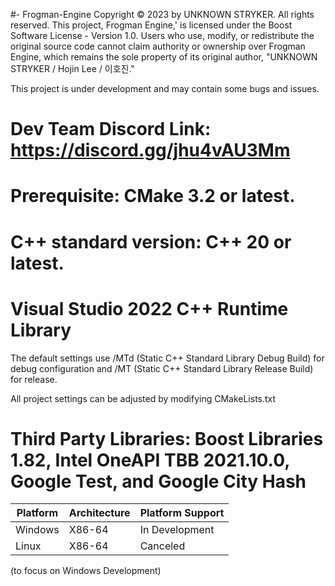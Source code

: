 #- Frogman-Engine
Copyright © 2023 by UNKNOWN STRYKER. All rights reserved. 
This project, Frogman Engine,' is licensed under the Boost Software License - Version 1.0. 
Users who use, modify, or redistribute the original source code cannot claim authority or ownership over Frogman Engine, which remains the sole property of its original author, "UNKNOWN STRYKER / Hojin Lee / 이호진."

This project is under development and may contain some bugs and issues.

# Dev Team Discord Link: https://discord.gg/jhu4vAU3Mm

# Prerequisite: CMake 3.2 or latest.

# C++ standard version: C++ 20 or latest.

# Visual Studio 2022 C++ Runtime Library
The default settings use /MTd (Static C++ Standard Library Debug Build) for debug configuration and /MT (Static C++ Standard Library Release Build) for release.

All project settings can be adjusted by modifying CMakeLists.txt

# Third Party Libraries: Boost Libraries 1.82, Intel OneAPI TBB 2021.10.0, Google Test, and Google City Hash

| Platform     | Architecture  | Platform Support | 
|--------------|---------------|------------------|
| Windows      | X86-64        | In Development   |
| Linux        | X86-64        | Canceled         | 

(to focus on Windows Development)
